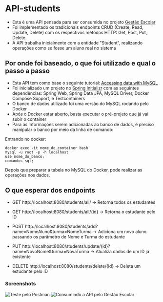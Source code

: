 # API-students
- Esta é uma API pensada para ser consumida no projeto [Gestão Escolar](https://github.com/esteniovasc/GestaoEscolar)
- Foi implementado os tradicionais endpoints CRUD (Create, Read, Update, Delete) com os respectivos métodos HTTP: Get, Post, Put, Delete.
- A API trabalha inicialmente com a entidade "Student", realizando operações como se fosse um aluno real no sistema

## Por onde foi baseado, o que foi utilizado e qual o passo a passo
- Esta API tem como base o seguinte tutorial: [Accessing data with MySQL](https://spring.io/guides/gs/accessing-data-mysql)
- Foi inicializado um projeto no [Spring Initializr](https://start.spring.io/) com as seguintes dependências: Spring Web, Spring Data JPA, MySQL Driver, Docker Compose Support, e Testcontainers
- O banco de dados utilizado foi uma versão do MySQL rodando pelo Docker
- Após o Docker estar aberto, basta executar o pré-projeto que já vai subir o container
- Para as informações serem adicionadas ao banco de dados, é preciso manipular o banco por meio da linha de comando:

Entrando no docker:
```
docker exec -it nome_do_container bash
mysql -u root -p -h localhost
use nome_do_banco;
comandos sql;
```

Depois que preparar a tabela no MySQL do Docker, pode realizar as operações nos dados.

## O que esperar dos endpoints
- GET http://localhost:8080/students/all/       -> Retorna todos os estudantes
- GET http://localhost:8080/students/all/{id}   -> Retorna o estudante pelo ID

- POST http://localhost:8080/students/add?name=NomeAluno&turma=NomeTurma   -> Adiciona um novo aluno passando os parâmetro de Nome e Turma do estudante

- PUT http://localhost:8080/students/update/{id}?name=NovoNome&turma=NovaTurma   -> Atualiza dados de um ID já existente

- DELETE http://localhost:8080/students/delete/{id}   -> Deleta um estudante pelo ID

### Screenshots

![Teste pelo Postman](https://i.ibb.co/zsTzdRh/Captura-de-tela-2024-09-12-182136.png)
![Consumindo a API pelo Gestão Escolar](https://i.ibb.co/Kh5p853/Captura-de-tela-2024-09-12-182104.png)
